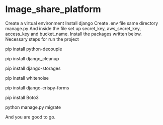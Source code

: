 # Image_share_platform
Create a virtual environment
Install django
Create .env file same directory manage.py
And inside the file set up secret_key, aws_secret_key, access_key and bucket_name.
Install the packages written below.
Necessary steps for run the project

pip install python-decouple

pip install django_cleanup

pip install django-storages

pip install whitenoise

pip install django-crispy-forms

pip install Boto3

python manage.py migrate

And you are good to go.

